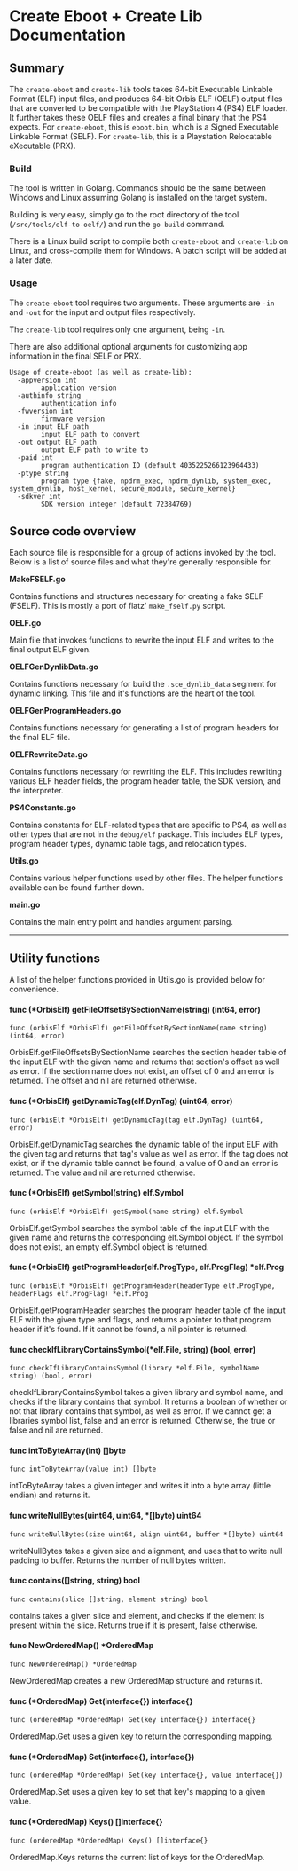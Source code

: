 # Create Eboot + Create Lib Documentation

## Summary
The `create-eboot` and `create-lib` tools takes 64-bit Executable Linkable Format (ELF) input files, and produces 64-bit Orbis ELF (OELF) output files that are converted to be compatible with the PlayStation 4 (PS4) ELF loader. It further takes these OELF files and creates a final binary that the PS4 expects. For `create-eboot`, this is `eboot.bin`, which is a Signed Executable Linkable Format (SELF). For `create-lib`, this is a Playstation Relocatable eXecutable (PRX).

### Build
The tool is written in Golang. Commands should be the same between Windows and Linux assuming Golang is installed on the target system.

Building is very easy, simply go to the root directory of the tool (`/src/tools/elf-to-oelf/`) and run the `go build` command.

There is a Linux build script to compile both `create-eboot` and `create-lib` on Linux, and cross-compile them for Windows. A batch script will be added at a later date.

### Usage
The `create-eboot` tool requires two arguments. These arguments are `-in` and `-out` for the input and output files respectively.

The `create-lib` tool requires only one argument, being `-in`.

There are also additional optional arguments for customizing app information in the final SELF or PRX.

```
Usage of create-eboot (as well as create-lib):
  -appversion int
        application version
  -authinfo string
        authentication info
  -fwversion int
        firmware version
  -in input ELF path
        input ELF path to convert
  -out output ELF path
        output ELF path to write to
  -paid int
        program authentication ID (default 4035225266123964433)
  -ptype string
        program type {fake, npdrm_exec, npdrm_dynlib, system_exec, system_dynlib, host_kernel, secure_module, secure_kernel}
  -sdkver int
        SDK version integer (default 72384769)
```

## Source code overview
Each source file is responsible for a group of actions invoked by the tool. Below is a list of source files and what they're generally responsible for.

**MakeFSELF.go**

Contains functions and structures necessary for creating a fake SELF (FSELF). This is mostly a port of flatz' `make_fself.py` script.

**OELF.go**

Main file that invokes functions to rewrite the input ELF and writes to the final output ELF given.

**OELFGenDynlibData.go**

Contains functions necessary for build the `.sce_dynlib_data` segment for dynamic linking. This file and it's functions are the heart of the tool.

**OELFGenProgramHeaders.go**

Contains functions necessary for generating a list of program headers for the final ELF file.

**OELFRewriteData.go**

Contains functions necessary for rewriting the ELF. This includes rewriting various ELF header fields, the program header table, the SDK version, and the interpreter.

**PS4Constants.go**

Contains constants for ELF-related types that are specific to PS4, as well as other types that are not in the `debug/elf` package. This includes ELF types, program header types, dynamic table tags, and relocation types.

**Utils.go**

Contains various helper functions used by other files. The helper functions available can be found further down.

**main.go**

Contains the main entry point and handles argument parsing.

***

## Utility functions
A list of the helper functions provided in Utils.go is provided below for convenience.

#### func (*OrbisElf) getFileOffsetBySectionName(string) (int64, error)
```golang
func (orbisElf *OrbisElf) getFileOffsetBySectionName(name string) (int64, error)
```
OrbisElf.getFileOffsetsBySectionName searches the section header table of the input ELF with the given name and returns that section's offset as well as error. If the section name does not exist, an offset of 0 and an error is returned. The offset and nil are returned otherwise.

#### func (*OrbisElf) getDynamicTag(elf.DynTag) (uint64, error)
```golang
func (orbisElf *OrbisElf) getDynamicTag(tag elf.DynTag) (uint64, error)
```
OrbisElf.getDynamicTag searches the dynamic table of the input ELF with the given tag and returns that tag's value as well as error. If the tag does not exist, or if the dynamic table cannot be found, a value of 0 and an error is returned. The value and nil are returned otherwise.

#### func (*OrbisElf) getSymbol(string) elf.Symbol
```golang
func (orbisElf *OrbisElf) getSymbol(name string) elf.Symbol
```
OrbisElf.getSymbol searches the symbol table of the input ELF with the given name and returns the corresponding elf.Symbol object. If the symbol does not exist, an empty elf.Symbol object is returned.

#### func (*OrbisElf) getProgramHeader(elf.ProgType, elf.ProgFlag) *elf.Prog
```golang
func (orbisElf *OrbisElf) getProgramHeader(headerType elf.ProgType, headerFlags elf.ProgFlag) *elf.Prog
```
OrbisElf.getProgramHeader searches the program header table of the input ELF with the given type and flags, and returns a pointer to that program header if it's found. If it cannot be found, a nil pointer is returned.

#### func checkIfLibraryContainsSymbol(*elf.File, string) (bool, error)
```golang
func checkIfLibraryContainsSymbol(library *elf.File, symbolName string) (bool, error)
```
checkIfLibraryContainsSymbol takes a given library and symbol name, and checks if the library contains that symbol. It returns a boolean of whether or not that library contains that symbol, as well as error. If we cannot get a libraries symbol list, false and an error is returned. Otherwise, the true or false and nil are returned.

#### func intToByteArray(int) []byte
```golang
func intToByteArray(value int) []byte
```
intToByteArray takes a given integer and writes it into a byte array (little endian) and returns it.

#### func writeNullBytes(uint64, uint64, *[]byte) uint64
```golang
func writeNullBytes(size uint64, align uint64, buffer *[]byte) uint64
```
writeNullBytes takes a given size and alignment, and uses that to write null padding to buffer. Returns the number of null bytes written.

#### func contains([]string, string) bool
```golang
func contains(slice []string, element string) bool
```
contains takes a given slice and element, and checks if the element is present within the slice. Returns true if it is present, false otherwise.

#### func NewOrderedMap() *OrderedMap
```golang
func NewOrderedMap() *OrderedMap
```
NewOrderedMap creates a new OrderedMap structure and returns it.

#### func (*OrderedMap) Get(interface{}) interface{}
```golang
func (orderedMap *OrderedMap) Get(key interface{}) interface{}
```
OrderedMap.Get uses a given key to return the corresponding mapping.

#### func (*OrderedMap) Set(interface{}, interface{})
```golang
func (orderedMap *OrderedMap) Set(key interface{}, value interface{})
```
OrderedMap.Set uses a given key to set that key's mapping to a given value.

#### func (*OrderedMap) Keys() []interface{}
```golang
func (orderedMap *OrderedMap) Keys() []interface{}
```
OrderedMap.Keys returns the current list of keys for the OrderedMap.

